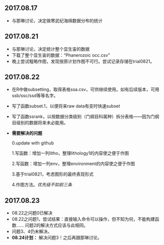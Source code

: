 ## 2017.08.17
- 与那琳讨论，决定做寒武纪海绵数据分布的统计

## 2017.08.21
- 与那琳讨论，决定统计整个显生宙的数据
- 下载了整个显生宙的数据：“Phanerozoic occ.csv”
- 晚上尝试粗略作图，发现按原计划作图不可行。尝试记录存储在trial0821。

## 2017.08.22
- 在R中做subsetting，取得表格ssa.csv，可供继续使用。如有后续版本，可用ssb/ssc/ssd等等名字。
- 写了函数subset.1，以便将来raw data有变时快速subset
- 写了函数ssrank，以按数据分类级别（门纲目科属种）拆分表格——因为门纲目级别的数据将来未必能用。
- **需要解决的问题**

	0.update with github
	
	1.写函数：增加一列litho，整理lithology1的内容使之便于作图
	
	2.写函数：增加一列env，整理environment的内容使之便于作图
	
	3.基于trial0821，考虑图形的最终表现形式
	
	4.作图方法。*优先级不如前三条*

## 2017.08.23
- 08.22之问题0已解决
- 08.22之问题1，尝试结果：直接输入命令可以操作，但不知为何，不能构建函数……
问题2的解决方式应该与此相同。
- 问题3、4仍未解决。
- **08.24计划：** 解决问题3！之后再跟那琳讨论。
